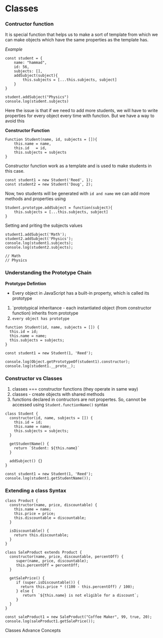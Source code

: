 # Classes
### Contructor function
It is special function that helps us to make a sort of template from which we can make objects which have the same properties as the template has.

*Example*
```
const student = {
	name: "hammad",
	id: 56,
	subjects: [],
	addSubject(subject){
		this.subjects = [...this.subjects, subject]
	}
}

student.addSubject("Physics")
console.log(student.subjects)

```

Here the issue is that if we need to add more students, we will have to write properties for every object every time with function. But we have a way to avoid this

**Constructor Function**
```
Function Student(name, id, subjects = []){
	this.name = name,
	this.id   = id,
	this.subjects = subjects
}
```
Constructor function work as a template and is used to make students in this case.

```
const student1 = new Student('Reed', 1);
const student2 = new Student('Doug', 2);
```

Now, two students will be generated with `id and name`
we can add more methods and properties using
```
Student.prototype.addSubject = function(subject){
	this.subjects = [...this.subjects, subject]
}
```

Setting and priting the subjects values
```
student1.addSubject('Math');
student2.addSubject('Physics');
console.log(student1.subjects);
console.log(student2.subjects);

// Math
// Physics
```

### Understanding the Prototype Chain
**Prototype Defintion**
 - Every object in JavaScript has a built-in property, which is called its prototype

1. `prototypical inheritance - each instantiated object (from constructor function) inherits from prototype
2. `every object has prototype`


```
function Student(id, name, subjects = []) {
  this.id = id;
  this.name = name;
  this.subjects = subjects;
}

const student1 = new Student(1, 'Reed');

console.log(Object.getPrototypeOf(student1).constructor);
console.log(student1.__proto__);
```

### Constructor vs Classes
1. classes === constructor functions (they operate in same way)
2. classes - create objects with shared methods
3. functions declared in contructors are not propertes. So, cannot be accessed using `Student.functionName()` syntax

```
class Student {
  constructor(id, name, subjects = []) {
    this.id = id;
    this.name = name;
    this.subjects = subjects;      
  }  
    
  getStudentName() {
    return `Student: ${this.name}`  
  }
    
  addSubject() {}  
}

const student1 = new Student(1, 'Reed');
console.log(student1.getStudentName());

```

### Extending a class Syntax
```
class Product {
  constructor(name, price, discountable) {
    this.name = name;
    this.price = price;
    this.discountable = discountable;  
  }  
  
  isDiscountable() {
    return this.discountable;  
  }
}

class SaleProduct extends Product {
  constructor(name, price, discountable, percentOff) {
     super(name, price, discountable);
     this.percentOff = percentOff; 
  }  
  
  getSalePrice() {
     if (super.isDiscountable()) {
       return this.price * ((100 - this.percentOff) / 100);
     } else {
        return `${this.name} is not eligible for a discount`;
     }
  }
}

const saleProduct1 = new SaleProduct("Coffee Maker", 99, true, 20);
console.log(saleProduct1.getSalePrice());
```



Classes Advance Concepts

